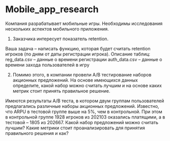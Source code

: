 # Mobile_app_research

Компания разрабатывает мобильные игры. Необходимы исследования нескольких аспектов мобильного приложения.

1. Заказчика интересует показатель retention.

Ваша задача – написать функцию, которая будет считать retention игроков (по дням от даты регистрации игрока).
Описание таблиц:
reg_data.csv – данные о времени регистрации
auth_data.csv – данные о времени захода пользователей в игру

2. Помимо этого, в компании провели A/B тестирование наборов акционных предложений. На основе имеющихся данных определите, какой набор можно считать лучшим и на основе каких метрик стоит принять правильное решение.

Имеются результаты A/B теста, в котором двум группам пользователей предлагались различные наборы акционных предложений. Известно, что ARPU в тестовой группе выше на 5%, чем в контрольной. При этом в контрольной группе 1928 игроков из 202103 оказались платящими, а в тестовой – 1805 из 202667.
Какой набор предложений можно считать лучшим? Какие метрики стоит проанализировать для принятия правильного решения и как?
